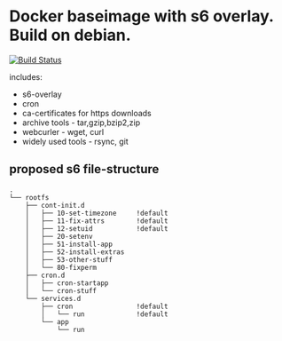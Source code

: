 # Docker baseimage with s6 overlay. Build on debian.

[![Build Status](https://drone.44net.ch/api/badges/44net-assets/docker-baseimages-debian-s6/status.svg)](https://drone.44net.ch/44net-assets/docker-baseimages-debian-s6)

includes:
* s6-overlay
* cron
* ca-certificates for https downloads
* archive tools - tar,gzip,bzip2,zip
* webcurler - wget, curl
* widely used tools - rsync, git

## proposed s6 file-structure

```
.
└── rootfs
    ├── cont-init.d
    │   ├── 10-set-timezone     !default
    │   ├── 11-fix-attrs        !default
    │   ├── 12-setuid           !default    
    │   ├── 20-setenv
    │   ├── 51-install-app
    │   ├── 52-install-extras
    │   ├── 53-other-stuff
    │   └── 80-fixperm
    ├── cron.d
    │   ├── cron-startapp
    │   └── cron-stuff
    └── services.d
        ├── cron                !default
        │   └── run             !default
        └── app
            └── run

```
